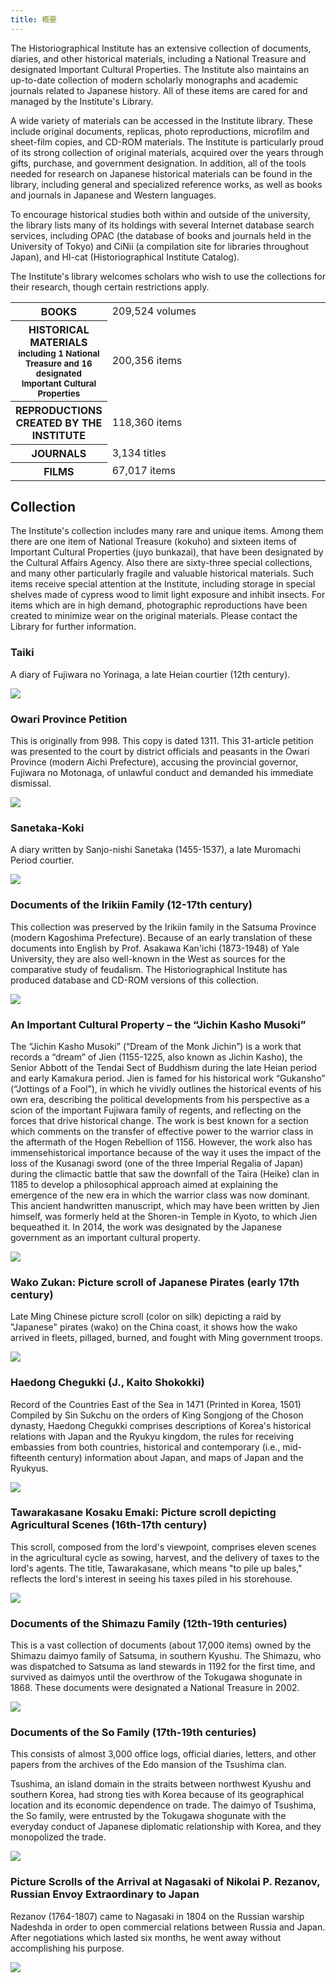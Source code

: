 ```yaml
---
title: 概要
---
```


The Historiographical Institute has an extensive collection of documents, diaries, and other historical materials, including a National Treasure and designated Important Cultural Properties. The Institute also maintains an up-to-date collection of modern scholarly monographs and academic journals related to Japanese history. All of these items are cared for and managed by the Institute's Library.

A wide variety of materials can be accessed in the Institute library. These include original documents, replicas, photo reproductions, microfilm and sheet-film copies, and CD-ROM materials. The Institute is particularly proud of its strong collection of original materials, acquired over the years through gifts, purchase, and government designation. In addition, all of the tools needed for research on Japanese historical materials can be found in the library, including general and specialized reference works, as well as books and journals in Japanese and Western languages.

To encourage historical studies both within and outside of the university, the library lists many of its holdings with several Internet database search services, including OPAC (the database of books and journals held in the University of Tokyo) and CiNii (a compilation site for libraries throughout Japan), and HI-cat (Historiographical Institute Catalog). <!-- Library staff can assist with reference questions and in special cases prepare photographic reproductions (shashincho) of some materials. -->

The Institute's library welcomes scholars who wish to use the collections for their research, though certain restrictions apply.

<table class="table04">
<tr>
<th width="30%">BOOKS</th>
<td>209,524	volumes</td>
</tr>
<tr>
<th>HISTORICAL MATERIALS<br/><small>including 1 National Treasure and 16 designated Important Cultural Properties</small></th>
<td>200,356	items</td>
</tr>
<tr>
<th>REPRODUCTIONS CREATED BY THE INSTITUTE</th>
<td>118,360	items</td>
</tr>
<tr>
<th>JOURNALS</th>
<td>3,134 titles</td>
</tr>
<tr>
<th>FILMS</th>
<td>67,017 items</td>
</tr>
</table>

<h2 class="h03 mt2">Collection</h2>

The Institute's collection includes many rare and unique items. Among them there are one item of National Treasure (kokuho) and sixteen items of Important Cultural Properties (juyo bunkazai), that have been designated by the Cultural Affairs Agency. Also there are sixty-three special collections, and many other particularly fragile and valuable historical materials. Such items receive special attention at the Institute, including storage in special shelves made of cypress wood to limit light exposure and inhibit insects. For items which are in high demand, photographic reproductions have been created to minimize wear on the original materials. Please contact the Library for further information.

<h3 class="h04 mt2">Taiki</h3>

A diary of Fujiwara no Yorinaga, a late Heian courtier (12th century).

![](/assets/img/collection/taiki.jpeg)

<h3 class="h04 mt2">Owari Province Petition</h3>

This is originally from 998. This copy is dated 1311. This 31-article petition was presented to the court by district officials and peasants in the Owari Province (modern Aichi Prefecture), accusing the provincial governor, Fujiwara no Motonaga, of unlawful conduct and demanded his immediate dismissal.

![](/assets/img/collection/owari.jpeg)

<h3 class="h04 mt2">Sanetaka-Koki</h3>

A diary written by Sanjo-nishi Sanetaka (1455-1537), a late Muromachi Period courtier.

![](/assets/img/collection/sanetaka.jpeg)

<h3 class="h04 mt2">Documents of the Irikiin Family (12-17th century)</h3>

This collection was preserved by the Irikiin family in the Satsuma Province (modern Kagoshima Prefecture). Because of an early translation of these documents into English by Prof. Asakawa Kan'ichi (1873-1948) of Yale University, they are also well-known in the West as sources for the comparative study of feudalism. The Historiographical Institute has produced database and CD-ROM versions of this collection.

![](/assets/img/collection/irikiin.jpeg)

<h3 class="h04 mt2">An Important Cultural Property – the “Jichin Kasho Musoki”</h3>

The “Jichin Kasho Musoki” (“Dream of the Monk Jichin”) is a work that records a “dream” of Jien (1155-1225, also known as Jichin Kasho), the Senior Abbott of the Tendai Sect of Buddhism during the late Heian period and early Kamakura period. Jien is famed for his historical work “Gukansho” (“Jottings of a Fool”), in which he vividly outlines the historical events of his own era, describing the political developments from his perspective as a scion of the important Fujiwara family of regents, and reflecting on the forces that drive historical change. The work is best known for a section which comments on the transfer of effective power to the warrior class in the aftermath of the Hogen Rebellion of 1156. However, the work also has immensehistorical importance because of the way it uses the impact of the loss of the Kusanagi sword (one of the three Imperial Regalia of Japan) during the climactic battle that saw the downfall of the Taira (Heike) clan in 1185 to develop a philosophical approach aimed at explaining the emergence of the new era in which the warrior class was now dominant. This ancient handwritten manuscript, which may have been written by Jien himself, was formerly held at the Shoren-in Temple in Kyoto, to which Jien bequeathed it. In 2014, the work was designated by the Japanese government as an important cultural property.

![](/assets/img/collection/Jichin_Kasho_Musoki.jpeg)

<h3 class="h04 mt2">Wako Zukan: Picture scroll of Japanese Pirates (early 17th century)</h3>

Late Ming Chinese picture scroll (color on silk) depicting a raid by "Japanese" pirates (wako) on the China coast, it shows how the wako arrived in fleets, pillaged, burned, and fought with Ming government troops.

![](/assets/img/collection/wako.jpeg)

<h3 class="h04 mt2">Haedong Chegukki (J., Kaito Shokokki)</h3>

Record of the Countries East of the Sea in 1471 (Printed in Korea, 1501) Compiled by Sin Sukchu on the orders of King Songjong of the Choson dynasty, Haedong Chegukki comprises descriptions of Korea's historical relations with Japan and the Ryukyu kingdom, the rules for receiving embassies from both countries, historical and contemporary (i.e., mid-fifteenth century) information about Japan, and maps of Japan and the Ryukyus.

![](/assets/img/collection/kaito.jpeg)

<h3 class="h04 mt2">Tawarakasane Kosaku Emaki: Picture scroll depicting Agricultural Scenes (16th-17th century)</h3>

This scroll, composed from the lord's viewpoint, comprises eleven scenes in the agricultural cycle as sowing, harvest, and the delivery of taxes to the lord's agents. The title, Tawarakasane, which means "to pile up bales," reflects the lord's interest in seeing his taxes piled in his storehouse.

![](/assets/img/collection/tawarakasane.jpeg)

<h3 class="h04 mt2">Documents of the Shimazu Family (12th-19th centuries)</h3>

This is a vast collection of documents (about 17,000 items) owned by the Shimazu daimyo family of Satsuma, in southern Kyushu. The Shimazu, who was dispatched to Satsuma as land stewards in 1192 for the first time, and survived as daimyos until the overthrow of the Tokugawa shogunate in 1868. These documents were designated a National Treasure in 2002.


![](/assets/img/collection/shimazu.jpeg)

<h3 class="h04 mt2">Documents of the So Family (17th-19th centuries)</h3>

This consists of almost 3,000 office logs, official diaries, letters, and other papers from the archives of the Edo mansion of the Tsushima clan.

Tsushima, an island domain in the straits between northwest Kyushu and southern Korea, had strong ties with Korea because of its geographical location and its economic dependence on trade. The daimyo of Tsushima, the So family, were entrusted by the Tokugawa shogunate with the everyday conduct of Japanese diplomatic relationship with Korea, and they monopolized the trade.


![](/assets/img/collection/so.jpeg)

<h3 class="h04 mt2">Picture Scrolls of the Arrival at Nagasaki of Nikolai P. Rezanov, Russian Envoy Extraordinary to Japan</h3>

Rezanov (1764-1807) came to Nagasaki in 1804 on the Russian warship Nadeshda in order to open commercial relations between Russia and Japan. After negotiations which lasted six months, he went away without accomplishing his purpose.


![](/assets/img/collection/Rezanov.jpeg)